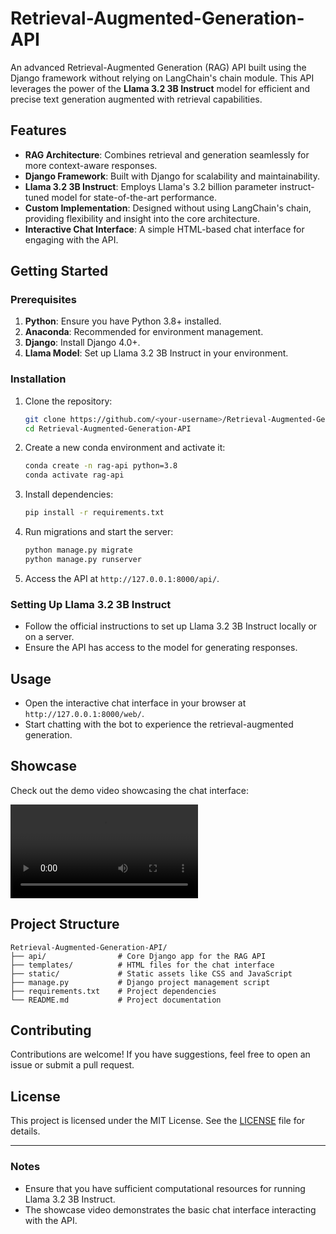 # Retrieval-Augmented-Generation-API

An advanced Retrieval-Augmented Generation (RAG) API built using the Django framework without relying on LangChain's chain module. This API leverages the power of the **Llama 3.2 3B Instruct** model for efficient and precise text generation augmented with retrieval capabilities.

## Features

- **RAG Architecture**: Combines retrieval and generation seamlessly for more context-aware responses.
- **Django Framework**: Built with Django for scalability and maintainability.
- **Llama 3.2 3B Instruct**: Employs Llama's 3.2 billion parameter instruct-tuned model for state-of-the-art performance.
- **Custom Implementation**: Designed without using LangChain's chain, providing flexibility and insight into the core architecture.
- **Interactive Chat Interface**: A simple HTML-based chat interface for engaging with the API.

## Getting Started

### Prerequisites

1. **Python**: Ensure you have Python 3.8+ installed.
2. **Anaconda**: Recommended for environment management.
3. **Django**: Install Django 4.0+.
4. **Llama Model**: Set up Llama 3.2 3B Instruct in your environment.

### Installation

1. Clone the repository:
   ```bash
   git clone https://github.com/<your-username>/Retrieval-Augmented-Generation-API.git
   cd Retrieval-Augmented-Generation-API
   ```

2. Create a new conda environment and activate it:
   ```bash
   conda create -n rag-api python=3.8
   conda activate rag-api
   ```

3. Install dependencies:
   ```bash
   pip install -r requirements.txt
   ```

4. Run migrations and start the server:
   ```bash
   python manage.py migrate
   python manage.py runserver
   ```

5. Access the API at `http://127.0.0.1:8000/api/`.

### Setting Up Llama 3.2 3B Instruct

- Follow the official instructions to set up Llama 3.2 3B Instruct locally or on a server.
- Ensure the API has access to the model for generating responses.

## Usage

- Open the interactive chat interface in your browser at `http://127.0.0.1:8000/web/`.
- Start chatting with the bot to experience the retrieval-augmented generation.

## Showcase

Check out the demo video showcasing the chat interface:

![Chat Interface Demo](demo.mp4)

## Project Structure

```
Retrieval-Augmented-Generation-API/
├── api/                # Core Django app for the RAG API
├── templates/          # HTML files for the chat interface
├── static/             # Static assets like CSS and JavaScript
├── manage.py           # Django project management script
├── requirements.txt    # Project dependencies
└── README.md           # Project documentation
```

## Contributing

Contributions are welcome! If you have suggestions, feel free to open an issue or submit a pull request.

## License

This project is licensed under the MIT License. See the [LICENSE](LICENSE) file for details.

---

### Notes

- Ensure that you have sufficient computational resources for running Llama 3.2 3B Instruct.
- The showcase video demonstrates the basic chat interface interacting with the API.

